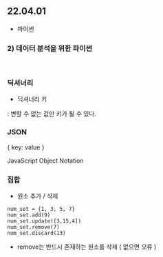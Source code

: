 ## 22.04.01

- 파이썬

### 2) 데이터 분석을 위한 파이썬

<br>

### 딕셔너리

- 딕셔너리 키

: 변할 수 없는 값만 키가 될 수 있다.

### JSON

{ key: value }

JavaScript Object Notation

### 집합

- 원소 추가 / 삭제

```
num_set = {1, 3, 5, 7}
num_set.add(9)
num_set.update([3,15,4])
num_set.remove(7)
num_set.discard(13)
```

- remove는 반드시 존재하는 원소를 삭제 ( 없으면 오류 )
